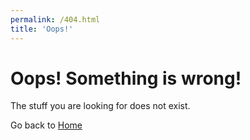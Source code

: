 ```yaml
---
permalink: /404.html
title: 'Oops!'
---
```


# Oops! Something is wrong!

The stuff you are looking for does not exist.

Go back to [Home](/)
